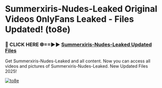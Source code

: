 # Summerxiris-Nudes-Leaked Original Videos 0nlyFans Leaked - Files Updated! (to8e)

<h3>🔴 CLICK HERE 🌐==►► <a href="https://tinyurl.com/4mcuefdz" rel="nofollow">Summerxiris-Nudes-Leaked Updated Files</a></h3>

Get Summerxiris-Nudes-Leaked and all content. Now you can access all videos and pictures of Summerxiris-Nudes-Leaked. New Updated Files 2025!

[![to8e](https://i.imgur.com/StAQSOY.gif)](https://tinyurl.com/4mcuefdz)
